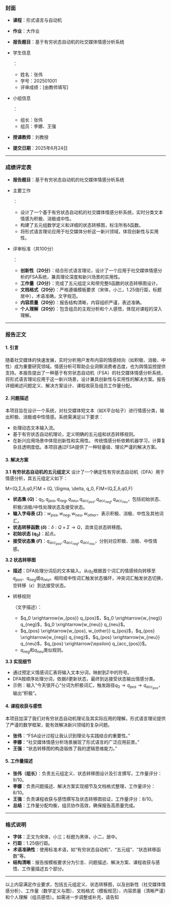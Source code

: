 ### 封面

- **课程**：形式语言与自动机

- **作业**：大作业

- **报告题目**：基于有穷状态自动机的社交媒体情感分析系统

- 学生信息

  ：

  - 姓名：张伟
  - 学号：202501001
  - 评审成绩：[由教师填写]

- 小组信息

  ：

  - 组长：张伟
  - 组员：李娜、王强

- **授课教师**：刘教授

- **提交日期**：2025年6月24日

------

### 成绩评定表

- **报告题目**：基于有穷状态自动机的社交媒体情感分析系统

- 主要工作

  ：

  - 设计了一个基于有穷状态自动机的社交媒体情感分析系统，实时分类文本情感为积极、消极或中性。
  - 构建了五元组数学定义和详细的状态转移图，标注所有δ函数。
  - 将形式语言理论应用于社交媒体分析这一新兴领域，体现创新性与实用性。

- 评审标准（共100分）

  ：

  - **创新性（20分）**：结合形式语言理论，设计了一个应用于社交媒体情感分析的FSA系统，兼具理论深度和新兴场景的实用性。
  - **工作量（20分）**：完成了五元组定义和带完整δ函数的状态转移图设计。
  - **文档格式（20分）**：严格遵循模板要求（宋体，小三，1.25倍行距，标题居中），术语准确，文字规范。
  - **内容质量（20分）**：报告结构清晰，内容组织严谨，表述准确。
  - **个人理解（20分）**：包含组员的主观分析和个人感悟，体现对课程的深入理解。

------

### 报告正文

#### 1. 引言

随着社交媒体的快速发展，实时分析用户发布内容的情感倾向（如积极、消极、中性）成为重要研究领域。情感分析可帮助企业洞察消费者态度，也为舆情监控提供支持。本报告提出了一种基于有穷状态自动机（FSA）的社交媒体情感分析系统，将形式语言理论应用于这一新兴场景，设计兼具创新性与实用性的解决方案。报告详细阐述问题定义、解决方案设计、课程收获及组员工作量分配。

#### 2. 问题描述

本项目旨在设计一个系统，对社交媒体短文本（如X平台帖子）进行情感分类，输出积极、消极或中性情感。系统需满足以下要求：

- 处理动态文本输入流。
- 基于有穷状态自动机理论，定义明确的五元组和状态转移规则。
- 在新兴应用场景中体现创新性和实用性。 传统情感分析依赖机器学习，计算复杂且透明度低。本项目通过FSA提供了一种轻量级、理论严谨的解决方案。

#### 3. 解决方案

**3.1 有穷状态自动机的五元组定义**
 设计了一个确定性有穷状态自动机（DFA）用于情感分析，其五元组定义如下：

M=(Q,Σ,δ,q0,F)M = (Q, \Sigma, \delta, q_0, F)M=(Q,Σ,δ,q0,F)

- **状态集 ($Q$)**：${q_0, q_{pos}, q_{neg}, q_{neu}, q_{acc_{pos}}, q_{acc_{neg}}, q_{acc_{neu}}}$，包括初始状态、积极/消极/中性处理状态及接受状态。
- **输入字母表 ($\Sigma$)**：${w_{pos}, w_{neg}, w_{neu}, w_{other}}$，表示积极、消极、中性及其他词汇。
- **状态转移函数 ($\delta$)**：$\delta: Q \times \Sigma \to Q$，具体见状态转移图。
- **初始状态 ($q_0$)**：起点。
- **接受状态集 ($F$)**：${q_{acc_{pos}}, q_{acc_{neg}}, q_{acc_{neu}}}$，分别对应积极、消极、中性情感。

**3.2 状态转移图**

- **描述**：DFA处理分词后的文本输入。从$q_0$根据首个词汇的情感倾向转移至$q_{pos}$、$q_{neg}$或$q_{neu}$。相同或中性词汇触发状态循环，冲突词汇触发状态切换，空转移（$\epsilon$）到达接受状态。

- 转移规则

  （文字描述）：

  - $q_0 \xrightarrow{w_{pos}} q_{pos}$，$q_0 \xrightarrow{w_{neg}} q_{neg}$，$q_0 \xrightarrow{w_{neu}} q_{neu}$。
  - $q_{pos} \xrightarrow{w_{pos}, w_{other}} q_{pos}$，$q_{pos} \xrightarrow{w_{neg}} q_{neg}$，$q_{pos} \xrightarrow{w_{neu}} q_{neu}$，$q_{pos} \xrightarrow{\epsilon} q_{acc_{pos}}$。
  - $q_{neg}$和$q_{neu}$类似规则。

**3.3 实现细节**

- 通过预定义情感词汇表将输入文本分词，映射到$\Sigma$中的符号。
- DFA按顺序处理分词，依据$\delta$更新状态，最终到达接受状态输出情感分类。
- 示例：输入“今天很开心”分词为积极词汇，触发路径$q_0 \to q_{pos} \to q_{acc_{pos}}$，输出“积极”。

#### 4. 课程收获与感悟

本项目加深了我们对有穷状态自动机理论及其实际应用的理解。形式语言理论提供了严谨的数学框架，能有效解决新兴领域的复杂问题。

- **张伟**：“FSA设计过程让我认识到理论与实践结合的重要性。”
- **李娜**：“社交媒体情感分析场景展现了形式语言的广泛应用前景。”
- **王强**：“状态转移图的构造锻炼了我的逻辑思维能力。”

#### 5. 工作量描述

- **张伟（组长）**：负责五元组定义、状态转移图设计及引言撰写，工作量评分：9/10。
- **李娜**：负责问题描述、解决方案实现细节及文档格式整理，工作量评分：8/10。
- **王强**：负责课程收获与感悟撰写及状态转移图验证，工作量评分：8/10。
- **总结**：工作量分配均衡，组员协作高效，确保报告高质量完成。

------

### 格式说明

- **字体**：正文为宋体，小三；标题为黑体，小二，居中。
- **行距**：1.25倍行距。
- **术语准确性**：使用标准术语，如“有穷状态自动机”、“五元组”、“状态转移函数”等。
- **结构清晰**：报告按模板要求分为引言、问题描述、解决方案、课程收获与感悟、工作量描述五个部分。

------

以上内容满足作业要求，包括五元组定义、状态转移图，以及创新性（社交媒体情感分析）、工作量（数学定义与图）、文档格式（模板规范）、内容质量（清晰严谨）和个人理解（组员感悟）。如需进一步调整或补充，请告知